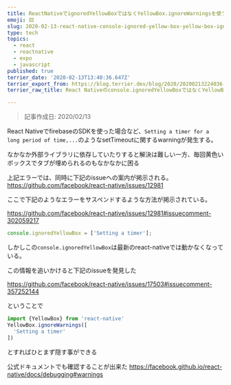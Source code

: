 ```yaml
---
title: ReactNativeでignoredYellowBoxではなくYellowBox.ignoreWarningsを使う
emoji: 🟨
slug: 2020-02-13-react-native-console-ignored-yellow-box-yellow-box-ignore-warnings
type: tech
topics:
  - react
  - reactnative
  - expo
  - javascript
published: true
terrier_date: '2020-02-13T13:40:36.647Z'
terrier_export_from: https://blog.terrier.dev/blog/2020/20200213224036-react-native-console-ignored-yellow-box-yellow-box-ignore-warnings/
terrier_raw_title: React Nativeのconsole.ignoredYellowBoxではなくYellowBox.ignoreWarningsを使う

---
```


> 記事作成日: 2020/02/13

React NativeでfirebaseのSDKを使った場合など、`Setting a timer for a long period of time,...`のようなsetTimeoutに関するwarningが発生する。


なかなか外部ライブラリに依存していたりすると解決は難しい一方、毎回黄色いボックスでタブが埋められるのもなかなかに困る


上記エラーでは、同時に下記のissueへの案内が掲示される。
https://github.com/facebook/react-native/issues/12981

ここで下記のようなエラーをサスペンドするような方法が掲示されている。

https://github.com/facebook/react-native/issues/12981#issuecomment-302059217

```js
console.ignoredYellowBox = ['Setting a timer'];
```

しかしこの`console.ignoredYellowBox`は最新のreact-nativeでは動かなくなっている。

この情報を追いかけると下記のissueを発見した

https://github.com/facebook/react-native/issues/17503#issuecomment-357252144

ということで

```js
import {YellowBox} from 'react-native'
YellowBox.ignoreWarnings([
  'Setting a timer'
])
```

とすればひとまず隠す事ができる

公式ドキュメントでも確認することが出来た
https://facebook.github.io/react-native/docs/debugging#warnings
